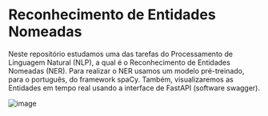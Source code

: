 # Reconhecimento de Entidades Nomeadas

Neste repositório estudamos uma das tarefas do Processamento de Linguagem Natural (NLP), a qual é o Reconhecimento de Entidades Nomeadas (NER). Para realizar o NER usamos um modelo pré-treinado, para o português, do framework spaCy. Também, visualizaremos as Entidades em tempo real usando a interface de FastAPI (software swagger).

![image](https://github.com/KARINAgoncalvesSOARES/Reconhecimento_de_entidades/assets/104592210/1d7ebf1c-df2d-4c81-a066-8a439f6947f0)
